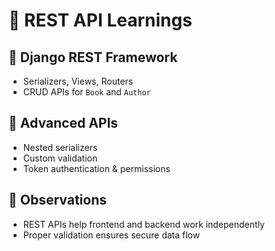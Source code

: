 # 🔗 REST API Learnings

## 🔹 Django REST Framework
- Serializers, Views, Routers
- CRUD APIs for `Book` and `Author`

## 🔹 Advanced APIs
- Nested serializers
- Custom validation
- Token authentication & permissions

## 🔹 Observations
- REST APIs help frontend and backend work independently
- Proper validation ensures secure data flow

